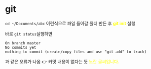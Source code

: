 # git


```cd ~/Documents/abc``` 이런식으로 파일 들어갈 폴더 만든 후 **<span style="color:yellow">git init</span>** 실행

바로 ```git status```실행하면 
```
On branch master
No commits yet 
nothing to commit (create/copy files and use "git add" to track) 
```
과 같은 오류가 나옴 👉 커밋 내용이 없다는 뜻
<span style="color:yellow">노란 글씨입니다.</span>
